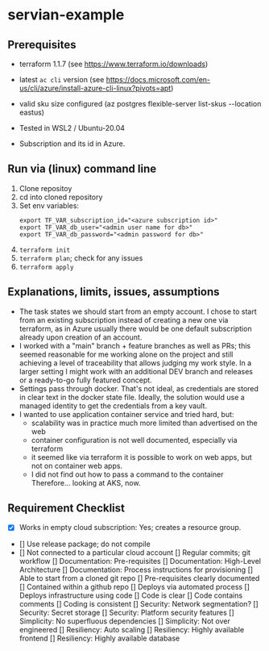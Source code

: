 # servian-example

## Prerequisites

* terraform 1.1.7 (see https://www.terraform.io/downloads)
* latest `ac cli` version (see https://docs.microsoft.com/en-us/cli/azure/install-azure-cli-linux?pivots=apt)
* valid sku size configured (az postgres flexible-server list-skus --location eastus)

* Tested in WSL2 / Ubuntu-20.04
* Subscription and its id in Azure.


## Run via (linux) command line

1. Clone repositoy
1. cd into cloned repository
1. Set env variables:
   ```
   export TF_VAR_subscription_id="<azure subscription id>"
   export TF_VAR_db_user="<admin user name for db>"
   export TF_VAR_db_password="<admin password for db>"
   ```
1. `terraform init`
1. `terraform plan`; check for any issues
1. `terraform apply`



## Explanations, limits, issues, assumptions

* The task states we should start from an empty account. I chose to start from an existing subscription instead of creating a new one via terraform, as in Azure usually there would be one default subscription already upon creation of an account.
* I worked with a "main" branch + feature branches as well as PRs; this seemed reasonable for me working alone on the project and still achieving a level of traceability that allows judging my work style. In a larger setting I might work with an additional DEV branch and releases or a ready-to-go fully featured concept.
* Settings pass through docker. That's not ideal, as credentials are stored in clear text in the docker state file. Ideally, the solution would use a managed identity to get the credentials from a key vault.
* I wanted to use application container service and tried hard, but:
  * scalability was in practice much more limited than advertised on the web
  * container configuration is not well documented, especially via terraform
  * it seemed like via terraform it is possible to work on web apps, but not on container web apps.
  * I did not find out how to pass a command to the container
  Therefore... looking at AKS, now.



## Requirement Checklist

- [x] Works in empty cloud subscription: Yes; creates a resource group.
- [] Use release package; do not compile
- [] Not connected to a particular cloud account
[] Regular commits; git workflow
[] Documentation: Pre-requisites
[] Documentation: High-Level Architecture
[] Documentation: Process instructions for provisioning
[] Able to start from a cloned git repo
[] Pre-requisites clearly documented
[] Contained within a github repo
[] Deploys via automated process
[] Deploys infrastructure using code
[] Code is clear
[] Code contains comments
[] Coding is consistent
[] Security: Network segmentation?
[] Security: Secret storage
[] Security: Platform security features
[] Simplicity: No superfluous dependencies
[] Simplicity: Not over engineered
[] Resiliency: Auto scaling
[] Resiliency: Highly available frontend
[] Resiliency: Highly available database
